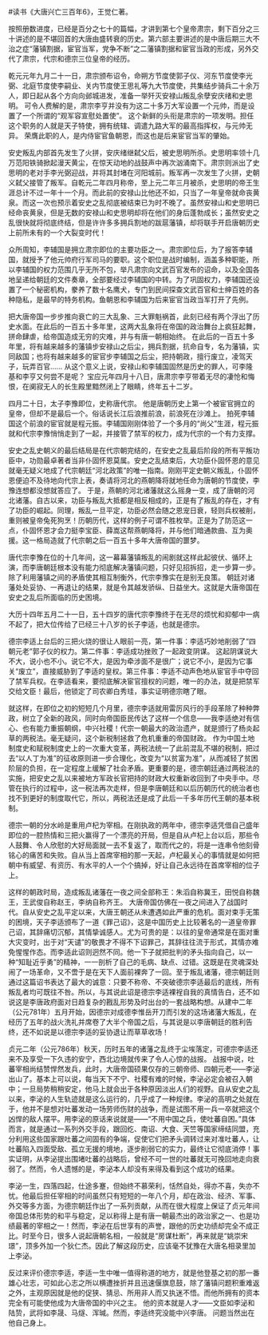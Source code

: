 \#读书《大唐兴亡三百年6》，王觉仁著。

按照册数进度，已经是百分之七十的篇幅，才讲到第七个皇帝肃宗，剩下百分之三十讲述的是不堪回首的大唐由盛转衰的历史。第六部主要讲述的是中唐后期三大不治之症“藩镇割据，宦官当军，党争不断”之二藩镇割据和宦官当政的形成，另外交代了肃宗，代宗和德宗三位皇帝的经历。

乾元元年九月二十一日，肃宗颁布诏令，命朔方节度使郭子仪、河东节度使李光弼、北庭节度使李嗣业、关内节度使王思礼等九大节度使，共集结步骑兵二十余万人，即日起从各个方向向邺城进发，准备一举歼灭安禄山叛乱余孽安庆绪和史思明。 可令人费解的是，肃宗李亨并没有为这二十多万大军设置一个元帅，而是设置了一个所谓的“观军容宣慰处置使”。 这个新鲜的头衔是肃宗的一项发明。担任这个职务的人就是天子特使，拥有统辖、调遣九路大军的最高指挥权，与元帅无异。 荣膺此职的人，是内侍宦官鱼朝恩，而这也是后来宦官当军的肇始。

安史叛乱内部首先发生了火拼，安庆绪继弑父后，被史思明所杀。史思明率领十几万范阳铁骑掀起漫天黄尘，在惊天动地的战鼓声中再次汹涌南下。肃宗则派出了史思明的老对手李光弼迎战，并将其封堵在河阳城前。叛军再一次发生了火拼，史朝义弑父接管了叛军。自乾元二年四月称帝，至上元二年三月被杀，史思明的帝王生涯总计不过一年十一个月。而此前的安禄山比他还不如，只当了一年皇帝就命丧黄泉。而这一次也预示着安史之乱彻底被结束已为时不晚了。虽然安禄山和史思明已经命丧黄泉，但是无数的安禄山和史思明却将在他们的身后蓬勃成长；虽然安史之乱很快就将彻底终结，但是许许多多拥兵割地的跋扈藩镇，却将联手开启唐朝历史上前所未有的一个大裂变时代！

众所周知，李辅国是拥立肃宗即位的主要功臣之一。肃宗即位后，为了报答李辅国，就授予了他元帅府行军司马的要职。这个职位是战时编制，涵盖多种职能，所以李辅国的权力范围几乎无所不包，举凡肃宗向文武百官发布的诏命，以及全国各地呈递给朝廷的文件奏章，全部要经过李辅国的中转。为了巩固权力，李辅国还设置了一个秘密机构，豢养了数十名鹰犬，专门到民间探查文武百官和士绅百姓的各种隐私，是最早的特务机构。鱼朝恩和李辅国为后来宦官当政当军打开了先例。

把大唐帝国一步步推向衰亡的三大乱象、三大罪魁祸首，此刻已经有两个浮出了历史水面。在此后的一百五十多年里，这两大乱象将在帝国的政治舞台上疯狂起舞，拼命肆虐，给帝国造成无穷的灾难，并与有唐一朝相始终。 在此后的一百五十多年里，将有越来越多的藩镇步安禄山之后尘，拥兵割据，抗命自专，名为藩镇，实同敌国；也将有越来越多的宦官步李辅国之后尘，把持朝政，擅行废立，凌驾天子，玩弄百官…… 从这个意义上说，安禄山和李辅国固然是历史的罪人，可李隆基和李亨又何尝不是呢？ 宝应元年四月十八日，唐肃宗李亨带着无尽的凄怆和悔恨，在阒寂无人的长生殿里黯然闭上了眼睛，终年五十二岁。

四月二十日，太子李豫即位，史称唐代宗。 他是唐朝历史上第一个被宦官拥立的皇帝，但却不是最后一个。俗话说长江后浪推前浪，前浪死在沙滩上。 拍死李辅国这个前浪的宦官就是程元振。李辅国刚刚体验了一个多月的“尚父”生涯，程元振就和代宗李豫悄悄走到了一起，并接管了禁军的权力，成为代宗的一个有力支撑。

安史之乱史朝义的最后结局是在代宗朝完结的，在安史之乱最后阶段的所有平叛功臣中，功勋最卓著者当非仆固怀恩莫属。安史之乱结束后，大功臣仆固怀恩的意见就毫无疑义地成了代宗朝廷“河北政策”的唯一指南。刚刚平定史朝义叛乱，仆固怀恩便迫不及待地向代宗上表，奏请将河北的燕朝降将就地任命为唐朝的节度使，李豫连想都没想就答应了。 于是，燕朝的河北诸藩就这么摇身一变，成了唐朝的河北诸藩。自古以来，功臣与叛乱大抵都是相反相成的，正是有了叛乱的存在，才有了功臣的崛起。同理，叛乱一旦平定，功臣必然会随之恩宠日衰，轻则兵权被削，重则被皇帝兔死狗烹！历朝历代，这样的例子可谓不胜枚举。正是为了防范这一点，仆固怀恩才会力挺李宝臣、薛嵩这帮燕朝降将，并与他们暗通款曲、互为奥援。这一格局造就了代宗朝之后一百五十多年大唐帝国的噩梦。

唐代宗李豫在位的十几年间，这一幕幕藩镇叛乱的闹剧就这样此起彼伏、循环上演，而李唐朝廷根本没有能力彻底解决藩镇问题，只好见招拆招，走一步算一步。除了利用藩镇之间的矛盾使其相互制衡外，代宗李豫实在是别无良策。 朝廷对诸藩处处妥协、一再退让的结果，就是令其越发骄纵、日益坐大。这就是大唐帝国在安史之乱后所面临的历史困境。

大历十四年五月二十一日，五十四岁的唐代宗李豫终于在无尽的烦忧和抑郁中一病不起了，把大位传给了已经三十八岁的长子李适，也就是德宗。

德宗李适上台后的三把火烧的很让人眼前一亮，第一件事：李适巧妙地削弱了“四朝元老”郭子仪的权力。第二件事：李适成功挫败了一起政变阴谋。 这起阴谋说大不大，说小也不小。说它不大，是因为牵涉面不是很广；说它不小，是因为它事关“废立”，直接威胁到了李适的皇权。第三件事：李适不动声色地从宦官手中夺回了禁军兵权。在李适看来，要彻底解决宦官擅权的问题，唯一的办法，就是把禁军交给文臣！最后，他锁定了司农卿白秀珪，事实证明德宗瞎了眼。

就这样，在即位之初的短短几个月里，德宗李适就用雷厉风行的手段革除了种种弊政，树立了全新的政风，同时向帝国臣民传达了这样一个信息——我李适绝对有信心、也有能力重振朝纲，中兴社稷！代宗一朝最大的政治遗产，就是颁行了杨炎起草的两税法。毫无疑问，这个新税制拯救了危机重重的帝国财政。 作为中国土地制度史和赋税制度史上的一次重大变革，两税法统一了此前混乱不堪的税制，把过去“以人丁为准”的征收原则进一步合理化，改变为“以贫富为准”，从而减轻了贫困阶层的负担，在一定程度上缓解了社会矛盾。更重要的是，德宗朝廷通过两税法的实施，把安史之乱以来被地方军政长官把持的财政大权重新收回到了中央手中。尽管在执行的过程中，这一税法再次走样，但是李唐朝廷和以后历朝历代的统治者也找不到更好的制度取代它，所以，两税法还是成了此后一千多年历代王朝的基本税制。

德宗一朝的分水岭是重用卢杞为宰相。在刚执政的两年中，德宗李适凭借自己盛年即位的一腔热情和三把火赢得了一个漂亮的开局，但是自从卢杞上台以后，那些令人鼓舞、令人欣慰的大好局面就一去不复返了，取而代之的，将是一连串令他刻骨铭心的痛苦和失败。自从当上首席宰相的那一天起，卢杞最关心的事情就是如何把朝中有威望、有资历、有水平的人一个个搞掉，好让自己永远待在首席宰相的位子上。

这样的朝政时局，造成叛乱诸藩在一夜之间全部称王：朱滔自称冀王，田悦自称魏王，王武俊自称赵王，李纳自称齐王。 大唐帝国仿佛在一夜之间进入了战国时代。自从安史之乱平定以来，大唐王朝还从未遭遇如此严重的危机。面对束手无策的困境，天子李适颁布了一道《罪己诏》，这是中国历史上比较著名的一道皇帝罪己诏，其辞痛切沉郁，其情挚诚感人。尤为可贵的是：以往的皇帝通常是在面对重大灾变时，出于对“天谴”的敬畏才不得不下诏罪己，其辞往往流于形式，其情亦难免惺惺作态。而李适此诏则迥然不同。他一下子就把批判的矛头指向自己，以一种“知耻近乎勇”的精神，一一剖析了自己的毛病、缺点、过错。这既是在灵魂深处闹了一场革命，又不啻于是在天下人面前裸奔了一回。至于叛乱诸藩，德宗朝廷则通过这篇诏书表达了最大的诚意：只要不称帝、不突破德宗李适最后的底线，所有叛乱者均可既往不咎。所以，与其说此诏是德宗李适裸裎自我的真情告白，还不如说这是李唐政府面对日趋复杂的戡乱形势及时出台的一套战略构想。从建中二年（公元781年）五月开始，因德宗对成德李惟岳开刀而引发的这场诸藩大叛乱，在经历了五年的战火洗礼并席卷了大半个帝国之后，与其说是以李唐朝廷的胜利告终，还不如说是以德宗李适的妥协退让而草草收场！

贞元二年（公元786年）秋天，历时五年的诸藩之乱终于尘埃落定，可德宗李适还来不及享受一下久违的安宁，西北边境就传来了令人心惊的战报。 战报中说，吐蕃宰相尚结赞悍然发兵，此时，大唐帝国硕果仅存的三朝帝师、四朝元老——李泌出山了。基本上可以说，每当天下不宁、社稷有难的时候，李泌必定会被召入朝中；一旦局势稍稍安定，他马上就会出于各种原因淡出人们的视野。自从安史之乱以来，李泌的人生轨迹就是这么运行的，几乎成了一种规律。李泌的高明之处就在于，他并不是想对吐蕃发动一场劳师伤财的战争，而是试图不用一兵一卒就把这个凶悍的敌人摆平。用李泌的原话来说就是——“不用中国之兵，使吐蕃自困。”具体而言，就是通过一系列外交手段，跟回纥、南诏、大食、天竺等国家缔结同盟，充分利用这些国家跟吐蕃之间固有的争端，促使它们把矛头调转过来对准吐蕃人，让吐蕃陷入四面受敌、孤立无援的境地，逐步削弱它的实力，最终让它彻底消停！事实证明，从李泌提出围堵吐蕃的战略后，曾经不可一世的吐蕃就无可挽回地走向衰弱了。然而，令人遗憾的是，李泌本人却没有来得及看到这个成功的结果。

李泌一生，四落四起，仕途多蹇，但始终不慕荣利，恬然自处，得亦不喜，失亦不忧。他最后担任宰相的时间虽然只有短短的一年八个月，却在政治、经济、军事、外交等多方面，为德宗朝廷作出了一系列贡献，从而在很大程度上保证了贞元年间帝国总体形势的和平与稳定，足以称得上是有唐一朝最杰出的政治家之一、也是功绩最著的宰相之一！然而，李泌在后世享有的声誉，跟他的历史功绩却完全不成正比。时至今日，很多人说起唐朝名相，一般就是“房谋杜断”，再来就是“姚崇宋璟”，顶多外加一个狄仁杰。因此了解这段历史，应该毫不犹豫在大唐名相录里加上李泌。

反过来评价德宗李适，李适一生中唯一值得称道的地方，就是他登基之初的那一番雄心壮志，可如此心志之所以横遭挫折并且迅速偃旗息鼓，除了藩镇问题积重难返之外，主观原因就是他的促狭、猜忌、所用非人而又执迷不悟。而他所拥有的资本完全有可能使他成为大唐帝国的中兴之主。 他的资本就是人才——文臣如李泌和陆贽，武将如李晟、马燧、浑瑊。然而，李适终究没能中兴李唐。 问题当然出在他自己身上。